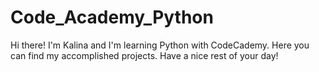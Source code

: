 # Code_Academy_Python

Hi there! I'm Kalina and I'm learning Python with CodeCademy. Here you can find my accomplished projects. 
Have a nice rest of your day!
